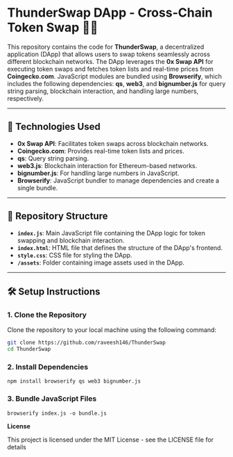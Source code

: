 # ThunderSwap DApp - Cross-Chain Token Swap 🚀😋

This repository contains the code for **ThunderSwap**, a decentralized application (DApp) that allows users to swap tokens seamlessly across different blockchain networks. The DApp leverages the **0x Swap API** for executing token swaps and fetches token lists and real-time prices from **Coingecko.com**. JavaScript modules are bundled using **Browserify**, which includes the following dependencies: **qs**, **web3**, and **bignumber.js** for query string parsing, blockchain interaction, and handling large numbers, respectively.

---

## 🔧 Technologies Used

- **0x Swap API**: Facilitates token swaps across blockchain networks.
- **Coingecko.com**: Provides real-time token lists and prices.
- **qs**: Query string parsing.
- **web3.js**: Blockchain interaction for Ethereum-based networks.
- **bignumber.js**: For handling large numbers in JavaScript.
- **Browserify**: JavaScript bundler to manage dependencies and create a single bundle.

---

## 📁 Repository Structure

- **`index.js`**: Main JavaScript file containing the DApp logic for token swapping and blockchain interaction.
- **`index.html`**: HTML file that defines the structure of the DApp's frontend.
- **`style.css`**: CSS file for styling the DApp.
- **`/assets`**: Folder containing image assets used in the DApp.

---

## 🛠️ Setup Instructions

### 1. Clone the Repository

Clone the repository to your local machine using the following command:

```bash
git clone https://github.com/raveesh146/ThunderSwap
cd ThunderSwap
```

### 2. Install Dependencies
```
npm install browserify qs web3 bignumber.js

```

### 3. Bundle JavaScript Files
```
browserify index.js -o bundle.js
```

**License** 

This project is licensed under the MIT License - see the LICENSE file for details
